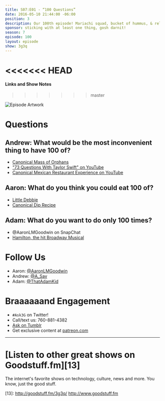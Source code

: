 ```yaml
---
title: S07:E01 - “100 Questions”
date: 2016-05-10 21:44:00 -06:00
position: 3
description: Our 100th episode! Mariachi squad, bucket of hummus, & relationship chicken.
sponsor: sticking with at least one thing, gosh darnit!
season: 7
episode: 100
layout: episode
show: 3g3q
---
```


<<<<<<< HEAD
=======
#### Links and Show Notes
>>>>>>> master

![Episode Artwork][1]

# Questions

## Andrew: What would be the most inconvenient thing to have 100 of?

* [Canonical Mass of Orphans][2]
* ["73 Questions With Taylor Swift" on YouTube][3]
* [Canonical Mexican Restaurant Experience on YouTube][4]

## Aaron: What do you think you could eat 100 of?

* [Little Debbie][5]
* [Canonical Dip Recipe][6]

## Adam: What do you want to do only 100 times?

* @AaronLMGoodwin on SnapChat
* [Hamilton, the hit Broadway Musical][7]

# Follow Us

* Aaron: [@AaronLMGoodwin][8]
* Andrew: [@A_Sav][9]
* Adam: [@ThatAdamKid][10]

# Braaaaaand Engagement

* `#Ask3G` on Twitter!
* Call/text us: 760-881-4382
* [Ask on Tumblr][11]
* Get exclusive content at [patreon.com][12]

***

#  [Listen to other great shows on Goodstuff.fm][13]

The internet's favorite shows on technology, culture, news and more. You know, just the good stuff.

[1]: http://l.gdwn.co/11IRv.jpg
[2]: https://youtu.be/hEQDllvuy1I
[3]: https://www.youtube.com/watch?v=XnbCSboujF4
[4]: https://youtu.be/8ASl--q0tRY
[5]: http://www.littledebbie.com/1
[6]: http://www.foodnetwork.com/recipes/alton-brown/hummus-for-real-recipe.html
[7]: http://bit.ly/1UOoERI
[8]: http://twitter.com/aaronlmgoodwin
[9]: http://twitter.com/a_sav
[10]: http://twitter.com/thatadamkid
[11]: http://3g3q.co/ask
[12]: http://www.patreon.com/3g3q
[13]: http://goodstuff.fm/3g3q/ http://www.goodstuff.fm
